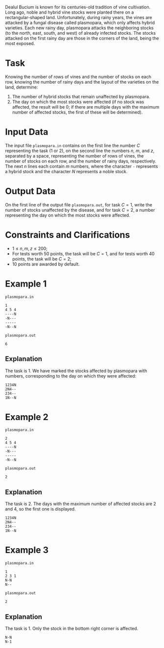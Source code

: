 Dealul Bucium is known for its centuries-old tradition of vine cultivation. Long ago, noble and hybrid vine stocks were planted there on a rectangular-shaped land. Unfortunately, during rainy years, the vines are attacked by a fungal disease called plasmopara, which only affects hybrid varieties. Each new rainy day, plasmopara attacks the neighboring stocks (to the north, east, south, and west) of already infected stocks. The stocks attacked on the first rainy day are those in the corners of the land, being the most exposed.

# Task

Knowing the number of rows of vines and the number of stocks on each row, knowing the number of rainy days and the layout of the varieties on the land, determine:

1. The number of hybrid stocks that remain unaffected by plasmopara.
2. The day on which the most stocks were affected (if no stock was affected, the result will be $0$; if there are multiple days with the maximum number of affected stocks, the first of these will be determined).

# Input Data

The input file `plasmopara.in` contains on the first line the number $C$ representing the task ($1$ or $2$), on the second line the numbers $n$, $m$, and $z$, separated by a space, representing the number of rows of vines, the number of stocks on each row, and the number of rainy days, respectively. The next $n$ lines each contain $m$ numbers, where the character `-` represents a hybrid stock and the character $N$ represents a noble stock.

# Output Data

On the first line of the output file `plasmopara.out`, for task $C = 1$, write the number of stocks unaffected by the disease, and for task $C = 2$, a number representing the day on which the most stocks were affected.

# Constraints and Clarifications

* $1 \leq n, m, z \leq 200$;
* For tests worth $50$ points, the task will be $C=1$, and for tests worth $40$ points, the task will be $C=2$;
* $10$ points are awarded by default.

# Example 1

`plasmopara.in`
```
1
4 5 4
----N
-N---
-----
-N--N
```

`plasmopara.out`
```
6
```

## Explanation

The task is $1$. We have marked the stocks affected by plasmopara with numbers, corresponding to the day on which they were affected:

```
1234N
2N4--
234--
1N--N
```

# Example 2

`plasmopara.in`
```
2
4 5 4
----N
-N---
-----
-N--N
```

`plasmopara.out`
```
2
```

## Explanation

The task is $2$. The days with the maximum number of affected stocks are $2$ and $4$, so the first one is displayed.

```
1234N
2N4--
234--
1N--N
```

# Example 3

`plasmopara.in`
```
1
2 3 1
N-N
N--
```

`plasmopara.out`
```
2
```

## Explanation

The task is $1$. Only the stock in the bottom right corner is affected.

```
N-N
N-1
